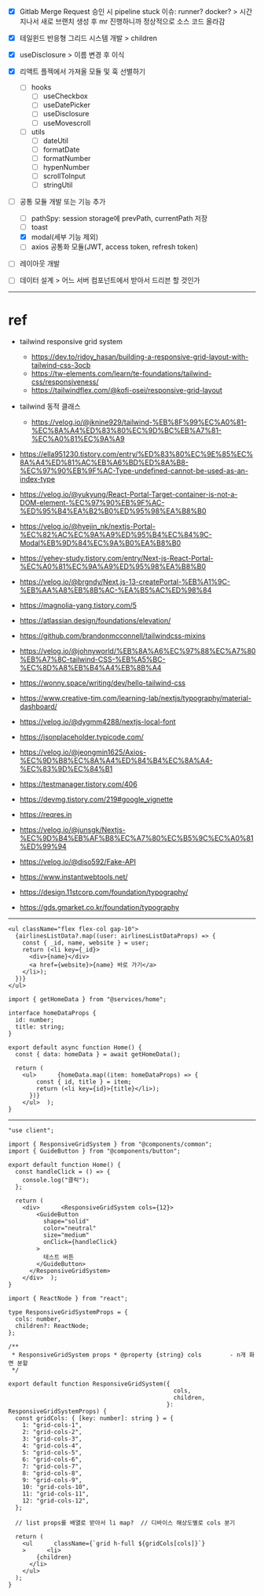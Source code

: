 - [x] Gitlab Merge Request 승인 시 pipeline stuck 이슈: runner? docker? > 시간 지나서 새로 브랜치 생성 후 mr 진행하니까 정상적으로 소스 코드 올라감
- [x] 테일윈드 반응형 그리드 시스템 개발 > children
- [x] useDisclosure > 이름 변경 후 이식
- [x] 리액트 플젝에서 가져올 모듈 및 훅 선별하기
	- [ ] hooks
		- [ ] useCheckbox
		- [ ] useDatePicker
		- [ ] useDisclosure
		- [ ] useMovescroll
	- [ ] utils
		- [ ] dateUtil
		- [ ] formatDate
		- [ ] formatNumber
		- [ ] hypenNumber
		- [ ] scrollToInput
		- [ ] stringUtil
- [ ] 공통 모듈 개발 또는 기능 추가
	- [ ] pathSpy: session storage에 prevPath, currentPath 저장
	- [ ] toast
	- [x] modal(세부 기능 제외)
	- [ ] axios 공통화 모듈(JWT, access token, refresh token)
- [ ] 레이아웃 개발
- [ ] 데이터 설계 > 어느 서버 컴포넌트에서 받아서 드리븐 할 것인가


***

# ref
- tailwind responsive grid system
	- https://dev.to/ridoy_hasan/building-a-responsive-grid-layout-with-tailwind-css-3ocb
	- https://tw-elements.com/learn/te-foundations/tailwind-css/responsiveness/
	- https://tailwindflex.com/@kofi-osei/responsive-grid-layout
- tailwind 동적 클래스
	- https://velog.io/@jknine929/tailwind-%EB%8F%99%EC%A0%81-%EC%8A%A4%ED%83%80%EC%9D%BC%EB%A7%81-%EC%A0%81%EC%9A%A9

- https://ella951230.tistory.com/entry/%ED%83%80%EC%9E%85%EC%8A%A4%ED%81%AC%EB%A6%BD%ED%8A%B8-%EC%97%90%EB%9F%AC-Type-undefined-cannot-be-used-as-an-index-type
- https://velog.io/@yukyung/React-Portal-Target-container-is-not-a-DOM-element-%EC%97%90%EB%9F%AC-%ED%95%B4%EA%B2%B0%ED%95%98%EA%B8%B0
- https://velog.io/@hyejin_nk/nextjs-Portal-%EC%82%AC%EC%9A%A9%ED%95%B4%EC%84%9C-Modal%EB%9D%84%EC%9A%B0%EA%B8%B0
- https://yehey-study.tistory.com/entry/Next-js-React-Portal-%EC%A0%81%EC%9A%A9%ED%95%98%EA%B8%B0
- https://velog.io/@brgndy/Next.js-13-createPortal-%EB%A1%9C-%EB%AA%A8%EB%8B%AC-%EA%B5%AC%ED%98%84
- https://magnolia-yang.tistory.com/5
- https://atlassian.design/foundations/elevation/
- https://github.com/brandonmcconnell/tailwindcss-mixins
- https://velog.io/@johnyworld/%EB%8A%A6%EC%97%88%EC%A7%80%EB%A7%8C-tailwind-CSS-%EB%A5%BC-%EC%8D%A8%EB%B4%A4%EB%8B%A4
- https://wonny.space/writing/dev/hello-tailwind-css
- https://www.creative-tim.com/learning-lab/nextjs/typography/material-dashboard/
- https://velog.io/@dygmm4288/nextjs-local-font
- https://jsonplaceholder.typicode.com/
- https://velog.io/@jeongmin1625/Axios-%EC%9D%B8%EC%8A%A4%ED%84%B4%EC%8A%A4-%EC%83%9D%EC%84%B1
- https://testmanager.tistory.com/406
- https://devmg.tistory.com/219#google_vignette
- https://reqres.in
- https://velog.io/@junsgk/Nextjs-%EC%9D%B4%EB%AF%B8%EC%A7%80%EC%B5%9C%EC%A0%81%ED%99%94
- https://velog.io/@diso592/Fake-API
- https://www.instantwebtools.net/
- https://design.11stcorp.com/foundation/typography/
- https://gds.gmarket.co.kr/foundation/typography
***
```tsx
<ul className="flex flex-col gap-10">  
  {airlinesListData?.map((user: airlinesListDataProps) => {  
    const { _id, name, website } = user;  
    return (<li key={_id}>  
      <div>{name}</div>  
      <a href={website}>{name} 바로 가기</a>  
    </li>);  
  })}  
</ul>
```

```tsx
import { getHomeData } from "@services/home";  
  
interface homeDataProps {  
  id: number;  
  title: string;  
}  
  
export default async function Home() {  
  const { data: homeData } = await getHomeData();  
  
  return (  
    <ul>      {homeData.map((item: homeDataProps) => {  
        const { id, title } = item;  
        return (<li key={id}>{title}</li>);  
      })}  
    </ul>  );  
}
```

***
```tsx
"use client";  
  
import { ResponsiveGridSystem } from "@components/common";  
import { GuideButton } from "@components/button";  
  
export default function Home() {  
  const handleClick = () => {  
    console.log("클릭");  
  };  
  
  return (  
    <div>      <ResponsiveGridSystem cols={12}>  
        <GuideButton  
          shape="solid"  
          color="neutral"  
          size="medium"  
          onClick={handleClick}  
        >  
          테스트 버튼  
        </GuideButton>  
      </ResponsiveGridSystem>  
    </div>  );  
}
```

```tsx
import { ReactNode } from "react";  
  
type ResponsiveGridSystemProps = {  
  cols: number,  
  children?: ReactNode;  
};  
  
/**  
 * ResponsiveGridSystem props * @property {string} cols        - n개 화면 분할  
 */  
  
export default function ResponsiveGridSystem({  
                                               cols,  
                                               children,  
                                             }: ResponsiveGridSystemProps) {  
  const gridCols: { [key: number]: string } = {  
    1: "grid-cols-1",  
    2: "grid-cols-2",  
    3: "grid-cols-3",  
    4: "grid-cols-4",  
    5: "grid-cols-5",  
    6: "grid-cols-6",  
    7: "grid-cols-7",  
    8: "grid-cols-8",  
    9: "grid-cols-9",  
    10: "grid-cols-10",  
    11: "grid-cols-11",  
    12: "grid-cols-12",  
  };  
  
  // list props를 배열로 받아서 li map?  // 디바이스 해상도별로 cols 분기  
  
  return (  
    <ul      className={`grid h-full ${gridCols[cols]}`}  
    >      <li>  
        {children}  
      </li>  
    </ul>  
  );  
}
```